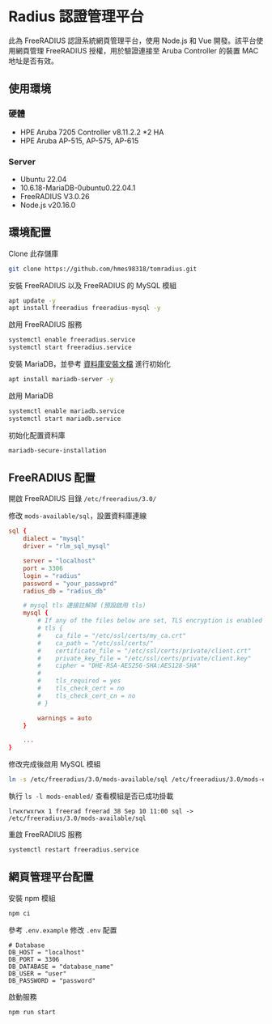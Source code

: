 # Radius 認證管理平台
此為 FreeRADIUS 認證系統網頁管理平台，使用 Node.js 和 Vue 開發。該平台使用網頁管理 FreeRADIUS 授權，用於驗證連接至 Aruba Controller 的裝置 MAC 地址是否有效。  


## 使用環境
### 硬體
* HPE Aruba 7205 Controller v8.11.2.2 *2 HA
* HPE Aruba AP-515, AP-575, AP-615

### Server
* Ubuntu 22.04
* 10.6.18-MariaDB-0ubuntu0.22.04.1
* FreeRADIUS V3.0.26
* Node.js v20.16.0


## 環境配置
Clone 此存儲庫  
```bash
git clone https://github.com/hmes98318/tomradius.git
```

安裝 FreeRADIUS 以及 FreeRADIUS 的 MySQL 模組  
```bash
apt update -y
apt install freeradius freeradius-mysql -y
```

啟用 FreeRADIUS 服務  
```bash
systemctl enable freeradius.service
systemctl start freeradius.service
```

安裝 MariaDB，並參考 [資料庫安裝文檔](./database/mysql/README.md) 進行初始化  
```bash
apt install mariadb-server -y
```

啟用 MariaDB  
```bash
systemctl enable mariadb.service
systemctl start mariadb.service
```

初始化配置資料庫
```bash
mariadb-secure-installation
```


## FreeRADIUS 配置
開啟 FreeRADIUS 目錄 `/etc/freeradius/3.0/`  

修改 `mods-available/sql`，設置資料庫連線  
```conf
sql {
    dialect = "mysql"
    driver = "rlm_sql_mysql"

    server = "localhost"
    port = 3306
    login = "radius"
    password = "your_passwprd"
    radius_db = "radius_db"

    # mysql tls 連接註解掉 (預設啟用 tls)
    mysql {
        # If any of the files below are set, TLS encryption is enabled
        # tls {
        #    ca_file = "/etc/ssl/certs/my_ca.crt"
        #    ca_path = "/etc/ssl/certs/"
        #    certificate_file = "/etc/ssl/certs/private/client.crt"
        #    private_key_file = "/etc/ssl/certs/private/client.key"
        #    cipher = "DHE-RSA-AES256-SHA:AES128-SHA"
        #
        #    tls_required = yes
        #    tls_check_cert = no
        #    tls_check_cert_cn = no
        # }

        warnings = auto
    }

    ...
}
```

修改完成後啟用 MySQL 模組  
```bash
ln -s /etc/freeradius/3.0/mods-available/sql /etc/freeradius/3.0/mods-enabled/
```

執行 `ls -l mods-enabled/` 查看模組是否已成功掛載
```
lrwxrwxrwx 1 freerad freerad 38 Sep 10 11:00 sql -> /etc/freeradius/3.0/mods-available/sql
```

重啟 FreeRADIUS 服務  
```bash
systemctl restart freeradius.service
```


## 網頁管理平台配置
安裝 npm 模組  
```bash
npm ci
```

參考 `.env.example` 修改 `.env` 配置  
```env
# Database
DB_HOST = "localhost"
DB_PORT = 3306
DB_DATABASE = "database_name"
DB_USER = "user"
DB_PASSWORD = "password"
```

啟動服務  
```bash
npm run start
```

